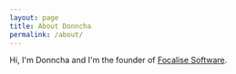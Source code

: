 ```yaml
---
layout: page
title: About Donncha
permalink: /about/
---
```


Hi, I'm Donncha and I'm the founder of [Focalise Software](www.focalisesoftware.com). 